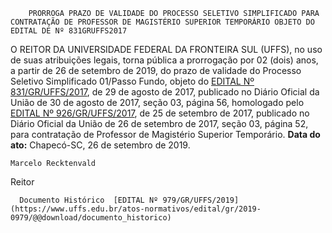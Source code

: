         PRORROGA PRAZO DE VALIDADE DO PROCESSO SELETIVO SIMPLIFICADO PARA CONTRATAÇÃO DE PROFESSOR DE MAGISTÉRIO SUPERIOR TEMPORÁRIO OBJETO DO EDITAL DE Nº 831GRUFFS2017  

 O REITOR DA UNIVERSIDADE FEDERAL DA FRONTEIRA SUL (UFFS), no uso de suas atribuições legais, torna pública a prorrogação por 02 (dois) anos, a partir de 26 de setembro de 2019, do prazo de validade do Processo Seletivo Simplificado 01/Passo Fundo, objeto do [EDITAL Nº 831/GR/UFFS/2017](https://www.uffs.edu.br/atos-normativos/edital/gr/2017-0831), de 29 de agosto de 2017, publicado no Diário Oficial da União de 30 de agosto de 2017, seção 03, página 56, homologado pelo [EDITAL Nº 926/GR/UFFS/2017](https://www.uffs.edu.br/atos-normativos/edital/gr/2017-0926), de 25 de setembro de 2017, publicado no Diário Oficial da União de 26 de setembro de 2017, seção 03, página 52, para contratação de Professor de Magistério Superior Temporário.        **Data do ato:** Chapecó-SC, 26 de setembro de 2019.   
 

    Marcelo Recktenvald   
 Reitor 

      Documento Histórico  [EDITAL Nº 979/GR/UFFS/2019](https://www.uffs.edu.br/atos-normativos/edital/gr/2019-0979/@@download/documento_historico)     
      